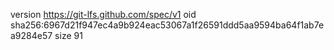version https://git-lfs.github.com/spec/v1
oid sha256:6967d21f947ec4a9b924eac53067a1f26591ddd5aa9594ba64f1ab7ea9284e57
size 91
